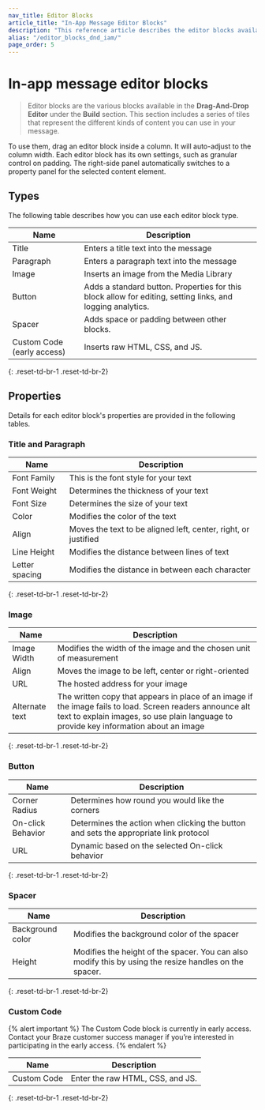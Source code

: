 ```yaml
---
nav_title: Editor Blocks
article_title: "In-App Message Editor Blocks"
description: "This reference article describes the editor blocks available in the drag-and-drop editor for in-app messages."
alias: "/editor_blocks_dnd_iam/"
page_order: 5
---
```


# In-app message editor blocks

> Editor blocks are the various blocks available in the **Drag-And-Drop Editor** under the **Build** section. This section includes a series of tiles that represent the different kinds of content you can use in your message.

To use them, drag an editor block inside a column. It will auto-adjust to the column width. Each editor block has its own settings, such as granular control on padding. The right-side panel automatically switches to a property panel for the selected content element.

## Types

The following table describes how you can use each editor block type.

| Name | Description |
| --- | --- |
| Title | Enters a title text into the message |
| Paragraph | Enters a paragraph text into the message |
| Image | Inserts an image from the Media Library |
| Button | Adds a standard button. Properties for this block allow for editing, setting links, and logging analytics. |
| Spacer | Adds space or padding between other blocks. |
| Custom Code (early access) | Inserts raw HTML, CSS, and JS.  |
{: .reset-td-br-1 .reset-td-br-2}

## Properties

Details for each editor block's properties are provided in the following tables.

### Title and Paragraph

| Name | Description |
| --- | --- |
| Font Family | This is the font style for your text |
| Font Weight | Determines the thickness of your text |
| Font Size | Determines the size of your text |
| Color | Modifies the color of the text |
| Align | Moves the text to be aligned left, center, right, or justified |
| Line Height | Modifies the distance between lines of text |
| Letter spacing | Modifies the distance in between each character |
{: .reset-td-br-1 .reset-td-br-2}

### Image

| Name | Description |
| --- | --- |
| Image Width | Modifies the width of the image and the chosen unit of measurement |
| Align | Moves the image to be left, center or right-oriented |
| URL | The hosted address for your image |
| Alternate text | The written copy that appears in place of an image if the image fails to load. Screen readers announce alt text to explain images, so use plain language to provide key information about an image |
{: .reset-td-br-1 .reset-td-br-2}

### Button

| Name | Description |
| --- | --- |
| Corner Radius | Determines how round you would like the corners |
| On-click Behavior | Determines the action when clicking the button and sets the appropriate link protocol |
| URL | Dynamic based on the selected On-click behavior |
{: .reset-td-br-1 .reset-td-br-2}

### Spacer

| Name | Description |
| --- | --- |
| Background color | Modifies the background color of the spacer |
| Height | Modifies the height of the spacer. You can also modify this by using the resize handles on the spacer. |
{: .reset-td-br-1 .reset-td-br-2}

### Custom Code

{% alert important %}
The Custom Code block is currently in early access. Contact your Braze customer success manager if you’re interested in participating in the early access.
{% endalert %}

| Name | Description |
| --- | --- |
| Custom Code | Enter the raw HTML, CSS, and JS. |
{: .reset-td-br-1 .reset-td-br-2}
